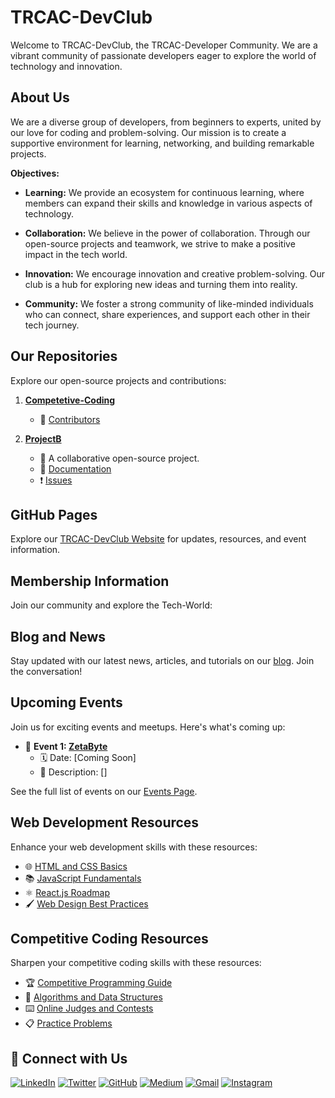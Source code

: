# TRCAC-DevClub

Welcome to TRCAC-DevClub, the TRCAC-Developer Community. We are a vibrant community of passionate developers eager to explore the world of technology and innovation.

## About Us

We are a diverse group of developers, from beginners to experts, united by our love for coding and problem-solving. Our mission is to create a supportive environment for learning, networking, and building remarkable projects.

**Objectives:**

- **Learning:** We provide an ecosystem for continuous learning, where members can expand their skills and knowledge in various aspects of technology.

- **Collaboration:** We believe in the power of collaboration. Through our open-source projects and teamwork, we strive to make a positive impact in the tech world.

- **Innovation:** We encourage innovation and creative problem-solving. Our club is a hub for exploring new ideas and turning them into reality.

- **Community:** We foster a strong community of like-minded individuals who can connect, share experiences, and support each other in their tech journey.

## Our Repositories

Explore our open-source projects and contributions:

1. **[Competetive-Coding](https://github.com/TRCAC-DevClub/CompetitiveCoding)**
   - 👥 [Contributors](https://github.com/TRCAC-DevClub/ProjectA/graphs/contributors)

2. **[ProjectB](https://github.com/TRCAC-DevClub/ProjectB)**
   - 🤝 A collaborative open-source project.
   - 📖 [Documentation]()
   - ❗ [Issues](https://github.com/TRCAC-DevClub/ProjectB/issues)

## GitHub Pages

Explore our [TRCAC-DevClub Website]() for updates, resources, and event information.

## Membership Information

Join our community and explore the Tech-World:


## Blog and News

Stay updated with our latest news, articles, and tutorials on our [blog](). Join the conversation!

## Upcoming Events

Join us for exciting events and meetups. Here's what's coming up:

- 📆 **Event 1: [ZetaByte](https://trcac-devclub.org/events/event1)**
  - 🗓 Date: [Coming Soon]
  - 📢 Description: []

See the full list of events on our [Events Page](https://trcac-devclub.org/events).

## Web Development Resources

Enhance your web development skills with these resources:

- 🌐 [HTML and CSS Basics](https://trcac-devclub.org/resources/html-css-basics)
- 📚 [JavaScript Fundamentals](https://trcac-devclub.org/resources/javascript-fundamentals)
- ⚛️ [ React.js Roadmap](https://roadmap.sh/react)
- 🖌️ [Web Design Best Practices](https://trcac-devclub.org/resources/web-design-best-practices)

## Competitive Coding Resources

Sharpen your competitive coding skills with these resources:

- 🏆 [Competitive Programming Guide]()
- 🧠 [Algorithms and Data Structures]()
- ⌨️ [Online Judges and Contests]()
- 📋 [Practice Problems]()

## 🔗 Connect with Us

[![LinkedIn](https://img.shields.io/badge/LinkedIn-0077B5?style=for-the-badge&logo=LinkedIn&logoColor=white)]()
[![Twitter](https://img.shields.io/badge/Twitter-1DA1F2?style=for-the-badge&logo=Twitter&logoColor=white)]()
[![GitHub](https://img.shields.io/badge/GitHub-000000?style=for-the-badge&logo=GitHub&logoColor=white)](https://github.com/TRCAC-DevClub)
[![Medium](https://img.shields.io/badge/Medium-000000?style=for-the-badge&logo=Medium&logoColor=white)]()
[![Gmail](https://img.shields.io/badge/Gmail-D14836?style=for-the-badge&logo=Gmail&logoColor=white)](mailto:)
[![Instagram](https://img.shields.io/badge/Instagram-E4405F?style=for-the-badge&logo=Instagram&logoColor=white)]()

